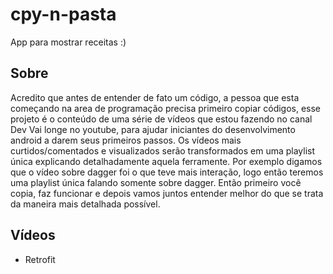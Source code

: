 # cpy-n-pasta
App para mostrar receitas :)

## Sobre
Acredito que antes de entender de fato um código, a pessoa que esta começando na area de programação precisa primeiro copiar códigos, esse projeto é o conteúdo de uma série de vídeos que estou fazendo no canal Dev Vai longe no youtube, para ajudar iniciantes do desenvolvimento android a darem seus primeiros passos. Os vídeos mais curtidos/comentados e visualizados serão transformados em uma playlist única explicando detalhadamente aquela ferramente. 
Por exemplo digamos que o vídeo sobre dagger foi o que teve mais interação, logo então teremos uma playlist única falando somente sobre dagger. Então primeiro você copia, faz funcionar e depois vamos juntos entender melhor do que se trata da maneira mais detalhada possível.

## Vídeos
* Retrofit

